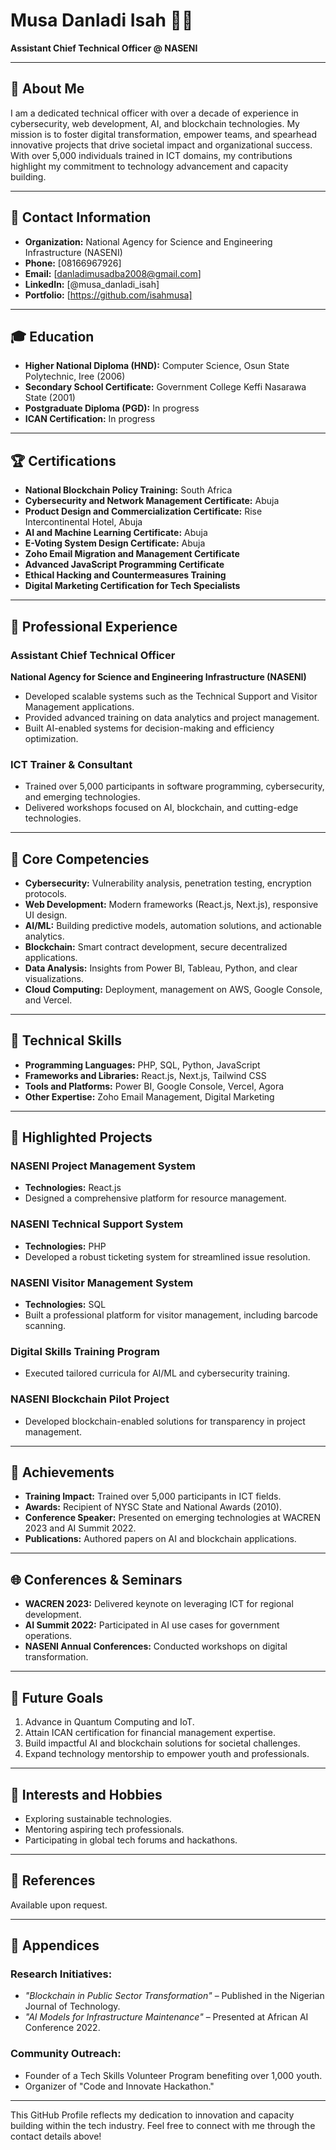# Musa Danladi Isah 👨‍💻  

**Assistant Chief Technical Officer @ NASENI**  

---

## 👤 **About Me**
I am a dedicated technical officer with over a decade of experience in cybersecurity, web development, AI, and blockchain technologies. My mission is to foster digital transformation, empower teams, and spearhead innovative projects that drive societal impact and organizational success. With over 5,000 individuals trained in ICT domains, my contributions highlight my commitment to technology advancement and capacity building.

---

## 📇 **Contact Information**
- **Organization:** National Agency for Science and Engineering Infrastructure (NASENI)  
- **Phone:** [08166967926]  
- **Email:** [danladimusadba2008@gmail.com]  
- **LinkedIn:** [@musa_danladi_isah]  
- **Portfolio:** [https://github.com/isahmusa]  

---

## 🎓 **Education**
- **Higher National Diploma (HND):** Computer Science, Osun State Polytechnic, Iree (2006)  
- **Secondary School Certificate:** Government College Keffi Nasarawa State (2001)  
- **Postgraduate Diploma (PGD):** In progress  
- **ICAN Certification:** In progress  

---

## 🏆 **Certifications**
- **National Blockchain Policy Training:** South Africa  
- **Cybersecurity and Network Management Certificate:** Abuja  
- **Product Design and Commercialization Certificate:** Rise Intercontinental Hotel, Abuja  
- **AI and Machine Learning Certificate:** Abuja  
- **E-Voting System Design Certificate:** Abuja  
- **Zoho Email Migration and Management Certificate**  
- **Advanced JavaScript Programming Certificate**
- **Ethical Hacking and Countermeasures Training**
- **Digital Marketing Certification for Tech Specialists**

---

## 💼 **Professional Experience**

### **Assistant Chief Technical Officer**  
**National Agency for Science and Engineering Infrastructure (NASENI)**  
- Developed scalable systems such as the Technical Support and Visitor Management applications.  
- Provided advanced training on data analytics and project management.  
- Built AI-enabled systems for decision-making and efficiency optimization.  

### **ICT Trainer & Consultant**  
- Trained over 5,000 participants in software programming, cybersecurity, and emerging technologies.  
- Delivered workshops focused on AI, blockchain, and cutting-edge technologies.  

---

## 🌟 **Core Competencies**
- **Cybersecurity:** Vulnerability analysis, penetration testing, encryption protocols.  
- **Web Development:** Modern frameworks (React.js, Next.js), responsive UI design.  
- **AI/ML:** Building predictive models, automation solutions, and actionable analytics.  
- **Blockchain:** Smart contract development, secure decentralized applications.  
- **Data Analysis:** Insights from Power BI, Tableau, Python, and clear visualizations.  
- **Cloud Computing:** Deployment, management on AWS, Google Console, and Vercel.  

---

## 🚀 **Technical Skills**
- **Programming Languages:** PHP, SQL, Python, JavaScript  
- **Frameworks and Libraries:** React.js, Next.js, Tailwind CSS  
- **Tools and Platforms:** Power BI, Google Console, Vercel, Agora  
- **Other Expertise:** Zoho Email Management, Digital Marketing  

---

## 📌 **Highlighted Projects**

### NASENI Project Management System  
- **Technologies:** React.js  
- Designed a comprehensive platform for resource management.  

### NASENI Technical Support System  
- **Technologies:** PHP  
- Developed a robust ticketing system for streamlined issue resolution.  

### NASENI Visitor Management System  
- **Technologies:** SQL  
- Built a professional platform for visitor management, including barcode scanning.  

### Digital Skills Training Program  
- Executed tailored curricula for AI/ML and cybersecurity training.

### NASENI Blockchain Pilot Project  
- Developed blockchain-enabled solutions for transparency in project management.  

---

## 🏅 **Achievements**
- **Training Impact:** Trained over 5,000 participants in ICT fields.  
- **Awards:** Recipient of NYSC State and National Awards (2010).  
- **Conference Speaker:** Presented on emerging technologies at WACREN 2023 and AI Summit 2022.  
- **Publications:** Authored papers on AI and blockchain applications.

---

## 🌐 **Conferences & Seminars**
- **WACREN 2023:** Delivered keynote on leveraging ICT for regional development.  
- **AI Summit 2022:** Participated in AI use cases for government operations.  
- **NASENI Annual Conferences:** Conducted workshops on digital transformation.

---

## 🎯 **Future Goals**
1. Advance in Quantum Computing and IoT.  
2. Attain ICAN certification for financial management expertise.  
3. Build impactful AI and blockchain solutions for societal challenges.  
4. Expand technology mentorship to empower youth and professionals.

---

## 🎨 **Interests and Hobbies**
- Exploring sustainable technologies.  
- Mentoring aspiring tech professionals.  
- Participating in global tech forums and hackathons.

---

## 🔗 **References**  
Available upon request.  

---

## 📁 **Appendices**

### Research Initiatives:
- *"Blockchain in Public Sector Transformation"* – Published in the Nigerian Journal of Technology.  
- *"AI Models for Infrastructure Maintenance"* – Presented at African AI Conference 2022.  

### Community Outreach:
- Founder of a Tech Skills Volunteer Program benefiting over 1,000 youth.  
- Organizer of "Code and Innovate Hackathon."

---

This GitHub Profile reflects my dedication to innovation and capacity building within the tech industry. Feel free to connect with me through the contact details above!
